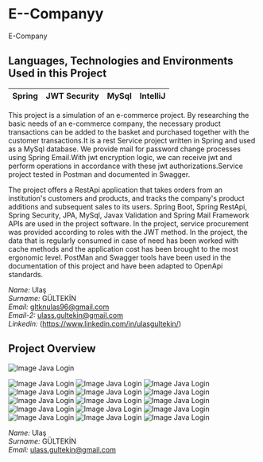# E--Companyy
 E-Company
 ## Languages, Technologies and Environments Used in this Project
| Spring  | JWT Security | MySql | IntelliJ  |
| :------------: | :------------: | :------------: | :------------: |

This project is a simulation of an e-commerce project.
By researching the basic needs of an e-commerce company, the necessary product transactions can be added to the basket and purchased together with the customer transactions.It is a rest Service project written in Spring and used as a MySql database.
We provide mail for password change processes using Spring Email.With jwt encryption logic, we can receive jwt and perform operations in accordance with these jwt authorizations.Service project tested in Postman and documented in Swagger.

The project offers a RestApi application that takes orders from an institution's
customers and products, and tracks the company's product additions and
subsequent sales to its users.
Spring Boot, Spring RestApi, Spring Security, JPA, MySql, Javax Validation and
Spring Mail Framework APIs are used in the project software. In the project, service
procurement was provided according to roles with the JWT method. In the project,
the data that is regularly consumed in case of need has been worked with cache
methods and the application cost has been brought to the most ergonomic level.
PostMan and Swagger tools have been used in the documentation of this project and
have been adapted to OpenApi standards.

*Name:* Ulaş  <br>
*Surname:* GÜLTEKİN <br>
*Email:* gltknulas96@gmail.com <br>
*Email-2:* ulass.gultekin@gmail.com <br>
*Linkedin:* (https://www.linkedin.com/in/ulasgultekin/)

## Project Overview 
![Image Java Login](https://github.com/UlasGultekin/E--Companyy/blob/main/images/000.png)

![Image Java Login](https://github.com/UlasGultekin/E--Companyy/blob/main/images/008.png)
![Image Java Login](https://github.com/UlasGultekin/E--Companyy/blob/main/images/009.png)
![Image Java Login](https://github.com/UlasGultekin/E--Companyy/blob/main/images/010.png)
![Image Java Login](https://github.com/UlasGultekin/E--Companyy/blob/main/images/011.png)
![Image Java Login](https://github.com/UlasGultekin/E--Companyy/blob/main/images/012.png)
![Image Java Login](https://github.com/UlasGultekin/E--Companyy/blob/main/images/013.png)
![Image Java Login](https://github.com/UlasGultekin/E--Companyy/blob/main/images/014.png)
![Image Java Login](https://github.com/UlasGultekin/E--Companyy/blob/main/images/015.png)
![Image Java Login](https://github.com/UlasGultekin/E--Companyy/blob/main/images/001.png)
![Image Java Login](https://github.com/UlasGultekin/E--Companyy/blob/main/images/002.png)
![Image Java Login](https://github.com/UlasGultekin/E--Companyy/blob/main/images/003.png)
![Image Java Login](https://github.com/UlasGultekin/E--Companyy/blob/main/images/004.png)
![Image Java Login](https://github.com/UlasGultekin/E--Companyy/blob/main/images/005.png)
![Image Java Login](https://github.com/UlasGultekin/E--Companyy/blob/main/images/006.png)
![Image Java Login](https://github.com/UlasGultekin/E--Companyy/blob/main/images/007.png)

*Name:* Ulaş  <br>
*Surname:* GÜLTEKİN <br>
*Email:* ulass.gultekin@gmail.com


